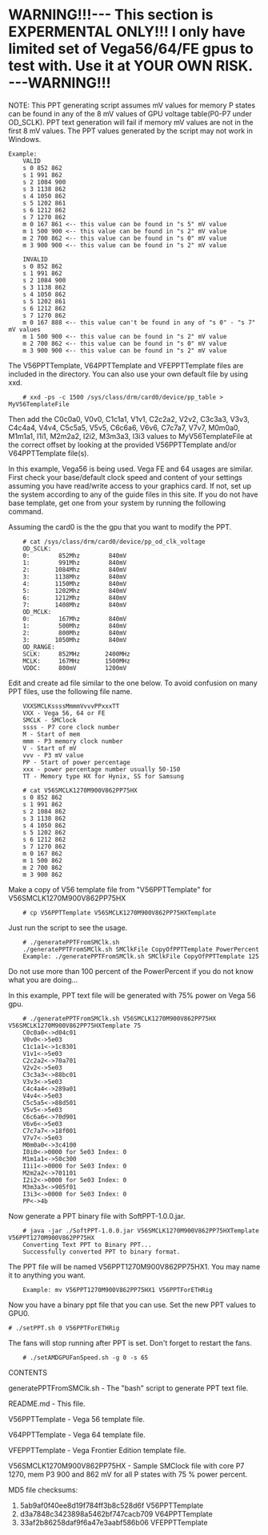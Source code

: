 # WARNING!!!--- This section is EXPERMENTAL ONLY!!! I only have limited set of Vega56/64/FE gpus to test with.  Use it at YOUR OWN RISK. ---WARNING!!!


NOTE: This PPT generating script assumes mV values for memory P states can be found in any of the 8 mV values of GPU voltage table(P0-P7 under OD_SCLK).  PPT text generation will fail if memory mV values are not in the first 8 mV values.  The PPT values generated by the script may not work in Windows.

    Example:
        VALID
        s 0 852 862
        s 1 991 862
        s 2 1084 900 
        s 3 1138 862
        s 4 1050 862
        s 5 1202 861
        s 6 1212 862
        s 7 1270 862
        m 0 167 861 <-- this value can be found in "s 5" mV value 
        m 1 500 900 <-- this value can be found in "s 2" mV value 
        m 2 700 862 <-- this value can be found in "s 0" mV value
        m 3 900 900 <-- this value can be found in "s 2" mV value 
        
        INVALID
        s 0 852 862
        s 1 991 862
        s 2 1084 900 
        s 3 1138 862
        s 4 1050 862
        s 5 1202 861
        s 6 1212 862
        s 7 1270 862
        m 0 167 888 <-- this value can't be found in any of "s 0" - "s 7" mV values 
        m 1 500 900 <-- this value can be found in "s 2" mV value 
        m 2 700 862 <-- this value can be found in "s 0" mV value
        m 3 900 900 <-- this value can be found in "s 2" mV value 

        
The V56PPTTemplate, V64PPTTemplate and VFEPPTTemplate files are included in the directory.
You can also use your own default file by using xxd.

        # xxd -ps -c 1500 /sys/class/drm/card0/device/pp_table > MyV56TemplateFile

Then add the C0c0a0, V0v0, C1c1a1, V1v1, C2c2a2, V2v2, C3c3a3, V3v3, C4c4a4, V4v4, C5c5a5, V5v5, C6c6a6, V6v6, C7c7a7, V7v7, M0m0a0, M1m1a1, I1i1, M2m2a2, I2i2, M3m3a3, I3i3 values to MyV56TemplateFile at the correct offset by looking at the provided V56PPTTemplate and/or V64PPTTemplate file(s).

In this example, Vega56 is being used.  Vega FE and 64 usages are similar. 
First check your base/default clock speed and content of your settings assuming you have read/write access to your graphics card.
If not, set up the system according to any of the guide files in this site.
If you do not have base template, get one from your system by running the following command.

Assuming the card0 is the the gpu that you want to modify the PPT.

        # cat /sys/class/drm/card0/device/pp_od_clk_voltage
        OD_SCLK:
        0:        852Mhz        840mV
        1:        991Mhz        840mV
        2:       1084Mhz        840mV
        3:       1138Mhz        840mV
        4:       1150Mhz        840mV
        5:       1202Mhz        840mV
        6:       1212Mhz        840mV
        7:       1408Mhz        840mV
        OD_MCLK:
        0:        167Mhz        840mV
        1:        500Mhz        840mV
        2:        800Mhz        840mV
        3:       1050Mhz        840mV
        OD_RANGE:
        SCLK:     852MHz       2400MHz
        MCLK:     167MHz       1500MHz
        VDDC:     800mV        1200mV

Edit and create ad file similar to the one below.
To avoid confusion on many PPT files, use the following file name.

        VXXSMCLKssssMmmmVvvvPPxxxTT
        VXX - Vega 56, 64 or FE
        SMCLK - SMClock
        ssss - P7 core clock number
        M - Start of mem
        mmm - P3 memory clock number
        V - Start of mV
        vvv - P3 mV value
        PP - Start of power percentage
        xxx - power percentage number usually 50-150
        TT - Memory type HX for Hynix, SS for Samsung

        # cat V56SMCLK1270M900V862PP75HX
        s 0 852 862
        s 1 991 862
        s 2 1084 862 
        s 3 1138 862
        s 4 1050 862
        s 5 1202 862
        s 6 1212 862
        s 7 1270 862
        m 0 167 862
        m 1 500 862
        m 2 700 862
        m 3 900 862

Make a copy of V56 template file from "V56PPTTemplate" for V56SMCLK1270M900V862PP75HX

        # cp V56PPTTemplate V56SMCLK1270M900V862PP75HXTemplate

Just run the script to see the usage.

        # ./generatePPTFromSMClk.sh
        ./generatePPTFromSMClk.sh SMClkFile CopyOfPPTTemplate PowerPercent
        Example: ./generatePPTFromSMClk.sh SMClkFile CopyOfPPTTemplate 125
        
Do not use more than 100 percent of the PowerPercent if you do not know what you are doing...

In this example, PPT text file will be generated with 75% power on Vega 56 gpu.

        # ./generatePPTFromSMClk.sh V56SMCLK1270M900V862PP75HX V56SMCLK1270M900V862PP75HXTemplate 75
        C0c0a0<->d04c01
        V0v0<->5e03
        C1c1a1<->1c8301
        V1v1<->5e03
        C2c2a2<->70a701
        V2v2<->5e03
        C3c3a3<->88bc01
        V3v3<->5e03
        C4c4a4<->289a01
        V4v4<->5e03
        C5c5a5<->88d501
        V5v5<->5e03
        C6c6a6<->70d901
        V6v6<->5e03
        C7c7a7<->18f001
        V7v7<->5e03
        M0m0a0<->3c4100
        I0i0<->0000 for 5e03 Index: 0
        M1m1a1<->50c300
        I1i1<->0000 for 5e03 Index: 0
        M2m2a2<->701101
        I2i2<->0000 for 5e03 Index: 0
        M3m3a3<->905f01
        I3i3<->0000 for 5e03 Index: 0
        PP<->4b

Now generate a PPT binary file with SoftPPT-1.0.0.jar.

        # java -jar ./SoftPPT-1.0.0.jar V56SMCLK1270M900V862PP75HXTemplate V56PPT1270M900V862PP75HX 
        Converting Text PPT to Binary PPT...
        Successfully converted PPT to binary format.

The PPT file will be named V56PPT1270M900V862PP75HX1.  You may name it to anything you want.

        Example: mv V56PPT1270M900V862PP75HX1 V56PPTForETHRig

Now you have a binary ppt file that you can use.  Set the new PPT values to GPU0.

    # ./setPPT.sh 0 V56PPTForETHRig

The fans will stop running after PPT is set.  Don't forget to restart the fans. 

        # ./setAMDGPUFanSpeed.sh -g 0 -s 65 


CONTENTS

generatePPTFromSMClk.sh    - The "bash" script to generate PPT text file.

README.md                  - This file.

V56PPTTemplate             - Vega 56 template file.

V64PPTTemplate             - Vega 64 template file.

VFEPPTTemplate             - Vega Frontier Edition template file.

V56SMCLK1270M900V862PP75HX - Sample SMClock file with core P7 1270, mem P3 900 and 862 mV for all P states with 75 % power percent. 

MD5 file checksums:
1. 5ab9af0f40ee8d19f784ff3b8c528d6f  V56PPTTemplate
2. d3a7848c3423898a5462bf747cacb709  V64PPTTemplate
3. 33af2b86258daf9f6a47e3aabf586b06  VFEPPTTemplate
